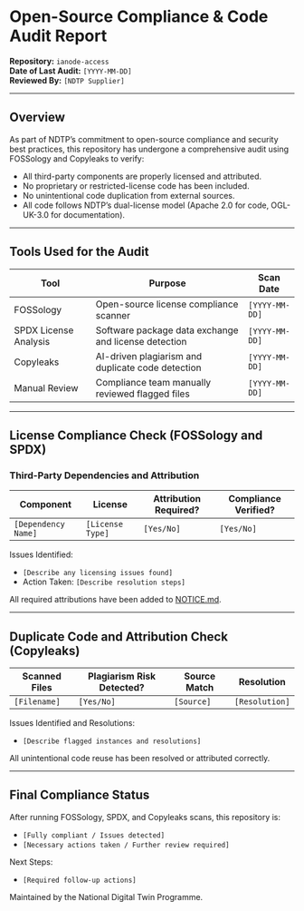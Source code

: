 # Open-Source Compliance & Code Audit Report

**Repository:** `ianode-access`  
**Date of Last Audit:** `[YYYY-MM-DD]`  
**Reviewed By:** `[NDTP Supplier]` 
<!-- SPDX-License-Identifier: OGL-UK-3.0 -->

---
## Overview
As part of NDTP’s commitment to open-source compliance and security best practices, this repository has undergone
a comprehensive audit using FOSSology and Copyleaks to verify:
- All third-party components are properly licensed and attributed.
- No proprietary or restricted-license code has been included.
- No unintentional code duplication from external sources.
- All code follows NDTP’s dual-license model (Apache 2.0 for code, OGL-UK-3.0 for documentation).
---
## Tools Used for the Audit
| Tool | Purpose | Scan Date |
|------|---------|----------|
| FOSSology | Open-source license compliance scanner | `[YYYY-MM-DD]` |
| SPDX License Analysis | Software package data exchange and license detection | `[YYYY-MM-DD]` |
| Copyleaks | AI-driven plagiarism and duplicate code detection | `[YYYY-MM-DD]` |
| Manual Review | Compliance team manually reviewed flagged files | `[YYYY-MM-DD]` |
---
## License Compliance Check (FOSSology and SPDX)
### Third-Party Dependencies and Attribution
| Component | License | Attribution Required? | Compliance Verified? |
|-----------|---------|----------------------|----------------------|
| `[Dependency Name]` | `[License Type]` | `[Yes/No]` | `[Yes/No]` |

Issues Identified:
- `[Describe any licensing issues found]`
- Action Taken: `[Describe resolution steps]`

All required attributions have been added to [NOTICE.md](./NOTICE.md).

---

## Duplicate Code and Attribution Check (Copyleaks)

| Scanned Files | Plagiarism Risk Detected? | Source Match | Resolution |
|--------------|-------------------------|-------------|-----------|
| `[Filename]` | `[Yes/No]` | `[Source]` | `[Resolution]` |


Issues Identified and Resolutions:
- `[Describe flagged instances and resolutions]`  

All unintentional code reuse has been resolved or attributed correctly.

---

## Final Compliance Status

After running FOSSology, SPDX, and Copyleaks scans, this repository is:

- `[Fully compliant / Issues detected]`
- `[Necessary actions taken / Further review required]`

Next Steps:
- `[Required follow-up actions]`

Maintained by the National Digital Twin Programme.

